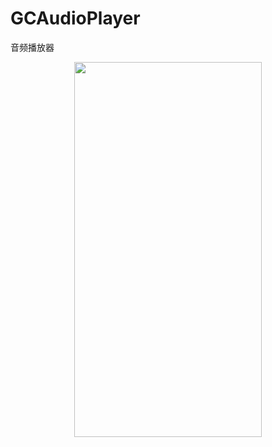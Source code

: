 # GCAudioPlayer
音频播放器

<div align= center>
<img src="https://upload-images.jianshu.io/upload_images/5328396-c3b6d4fc0b638737.GIF?imageMogr2/auto-orient/strip" width = "300" height = "600" div align=center/>
<div align=left>